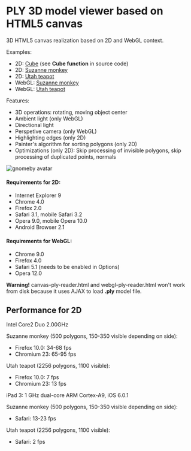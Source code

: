 PLY 3D model viewer based on HTML5 canvas
=========================================

3D HTML5 canvas realization based on 2D and WebGL context.

Examples:
* 2D: [Cube](http://gnomeby.github.com/canvas3D/canvas-3d-cube.html) (see **Cube function** in source code)
* 2D: [Suzanne monkey](http://gnomeby.github.com/canvas3D/canvas-ply-reader.html?file=monkey.ply)
* 2D: [Utah teapot](http://gnomeby.github.com/canvas3D/canvas-ply-reader.html?file=teapot.ply)
* WebGL: [Suzanne monkey](http://gnomeby.github.com/canvas3D/webgl-ply-reader.html?file=monkey.ply)
* WebGL: [Utah teapot](http://gnomeby.github.com/canvas3D/webgl-ply-reader.html?file=teapot.ply)

Features:
* 3D operations: rotating, moving object center
* Ambient light (only WebGL)
* Directional light
* Perspetive camera (only WebGL)
* Highlighting edges (only 2D)
* Painter's algorithm for sorting polygons (only 2D)
* Optimizations (only 2D): Skip processing of invisible polygons, skip processing of duplicated points, normals

![gnomeby avatar](http://niakhaichyk.org/andrey/img/lisa_small_32.png)

#### Requirements for 2D:
* Internet Explorer 9
* Chrome 4.0
* Firefox 2.0
* Safari 3.1, mobile Safari 3.2
* Opera 9.0, mobile Opera 10.0
* Android Browser 2.1

#### Requirements for WebGL:
* Chrome 9.0
* Firefox 4.0
* Safari 5.1 (needs to be enabled in Options)
* Opera 12.0

**Warning!** canvas-ply-reader.html and webgl-ply-reader.html won't work from disk because it uses AJAX to load **.ply** model file.

Performance for 2D
------------------

Intel Core2 Duo 2.00GHz

Suzanne monkey (500 polygons, 150-350 visible depending on side):
* Firefox 10.0: 34-68 fps
* Chromium 23: 65-95 fps

Utah teapot (2256 polygons, 1100 visible):
* Firefox 10.0: 7 fps
* Chromium 23: 13 fps

iPad 3: 1 GHz dual-core ARM Cortex-A9, iOS 6.0.1

Suzanne monkey (500 polygons, 150-350 visible depending on side):
* Safari: 13-23 fps

Utah teapot (2256 polygons, 1100 visible):
* Safari: 2 fps